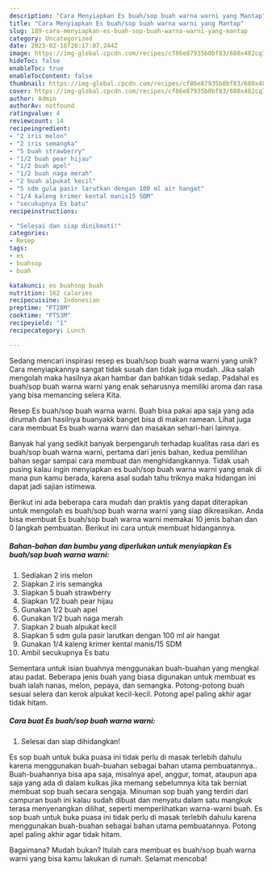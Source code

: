 ```yaml
---
description: "Cara Menyiapkan Es buah/sop buah warna warni yang Mantap"
title: "Cara Menyiapkan Es buah/sop buah warna warni yang Mantap"
slug: 189-cara-menyiapkan-es-buah-sop-buah-warna-warni-yang-mantap
category: Uncategorized
date: 2023-02-16T20:17:07.244Z
image: https://img-global.cpcdn.com/recipes/cf86e87935b0bf83/680x482cq70/es-buahsop-buah-warna-warni-foto-resep-utama.jpg
hideToc: false
enableToc: true
enableTocContent: false
thumbnail: https://img-global.cpcdn.com/recipes/cf86e87935b0bf83/680x482cq70/es-buahsop-buah-warna-warni-foto-resep-utama.jpg
cover: https://img-global.cpcdn.com/recipes/cf86e87935b0bf83/680x482cq70/es-buahsop-buah-warna-warni-foto-resep-utama.jpg
author: Admin
authorAv: notfound
ratingvalue: 4
reviewcount: 14
recipeingredient:
- "2 iris melon"
- "2 iris semangka"
- "5 buah strawberry"
- "1/2 buah pear hijau"
- "1/2 buah apel"
- "1/2 buah naga merah"
- "2 buah alpukat kecil"
- "5 sdm gula pasir larutkan dengan 100 ml air hangat"
- "1/4 kaleng krimer kental manis15 SDM"
- "secukupnya Es batu"
recipeinstructions:

- "Selesai dan siap dinikmati!"
categories:
- Resep
tags:
- es
- buahsop
- buah

katakunci: es buahsop buah 
nutrition: 162 calories
recipecuisine: Indonesian
preptime: "PT28M"
cooktime: "PT53M"
recipeyield: "1"
recipecategory: Lunch

---
```





Sedang mencari inspirasi resep es buah/sop buah warna warni yang unik? Cara menyiapkannya sangat tidak susah dan tidak juga mudah. Jika salah mengolah maka hasilnya akan hambar dan bahkan tidak sedap. Padahal es buah/sop buah warna warni yang enak seharusnya memiliki aroma dan rasa yang bisa memancing selera Kita.





Resep Es buah/sop buah warna warni. Buah bisa pakai apa saja yang ada dirumah dan hasilnya buanyakk banget bisa di makan ramean. Lihat juga cara membuat Es buah warna warni dan masakan sehari-hari lainnya.

Banyak hal yang sedikit banyak berpengaruh terhadap kualitas rasa dari es buah/sop buah warna warni, pertama dari jenis bahan, kedua pemilihan bahan segar sampai cara membuat dan menghidangkannya. Tidak usah pusing kalau ingin menyiapkan es buah/sop buah warna warni yang enak di mana pun kamu berada, karena asal sudah tahu triknya maka hidangan ini dapat jadi sajian istimewa.






Berikut ini ada beberapa cara mudah dan praktis yang dapat diterapkan untuk mengolah es buah/sop buah warna warni yang siap dikreasikan. Anda bisa membuat Es buah/sop buah warna warni memakai 10 jenis bahan dan 0 langkah pembuatan. Berikut ini cara untuk membuat hidangannya.

<!--inarticleads1-->

##### Bahan-bahan dan bumbu yang diperlukan untuk menyiapkan Es buah/sop buah warna warni:

1. Sediakan 2 iris melon
1. Siapkan 2 iris semangka
1. Siapkan 5 buah strawberry
1. Siapkan 1/2 buah pear hijau
1. Gunakan 1/2 buah apel
1. Gunakan 1/2 buah naga merah
1. Siapkan 2 buah alpukat kecil
1. Siapkan 5 sdm gula pasir larutkan dengan 100 ml air hangat
1. Gunakan 1/4 kaleng krimer kental manis/15 SDM
1. Ambil secukupnya Es batu


Sementara untuk isian buahnya menggunakan buah-buahan yang mengkal atau padat. Beberapa jenis buah yang biasa digunakan untuk membuat es buah ialah nanas, melon, pepaya, dan semangka. Potong-potong buah sesuai selera dan kerok alpukat kecil-kecil. Potong apel paling akhir agar tidak hitam. 

<!--inarticleads2-->

##### Cara buat Es buah/sop buah warna warni:


1. Selesai dan siap dihidangkan!

Es sop buah untuk buka puasa ini tidak perlu di masak terlebih dahulu karena menggunakan buah-buahan sebagai bahan utama pembuatannya.. Buah-buahannya bisa apa saja, misalnya apel, anggur, tomat, ataupun apa saja yang ada di dalam kulkas jika memang sebelumnya kita tak berniat membuat sop buah secara sengaja. Minuman sop buah yang terdiri dari campuran buah ini kalau sudah dibuat dan menyatu dalam satu mangkuk terasa menyenangkan dilihat, seperti memperlihatkan warna-warni buah. Es sop buah untuk buka puasa ini tidak perlu di masak terlebih dahulu karena menggunakan buah-buahan sebagai bahan utama pembuatannya. Potong apel paling akhir agar tidak hitam. 

Bagaimana? Mudah bukan? Itulah cara membuat es buah/sop buah warna warni yang bisa kamu lakukan di rumah. Selamat mencoba!
